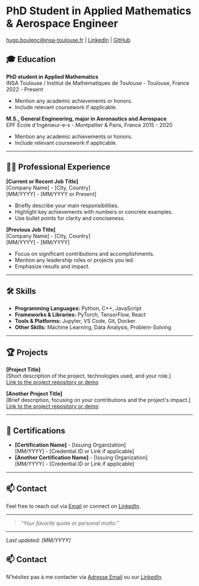 # PhD Student in Applied Mathematics & Aerospace Engineer

[hugo.boulenc@insa-toulouse.fr](mailto:hugo.boulenc@insa-toulouse.fr) |
[LinkedIn](https://www.linkedin.com/in/hugo-boulenc-596694132/) | [GitHub](https://github.com/HugoBoulenc)

## 🎓 Education

**PhD student in Applied Mathematics**  
INSA Toulouse / Institut de Mathématiques de Toulouse - Toulouse, France
2022 - Present 

- Mention any academic achievements or honors.
- Include relevant coursework if applicable.

**M.S., General Engineering, major in Aeronautics and Aerospace**  
EPF École d'Ingénieur-e-s - Montpellier & Paris, France
2015 - 2020 

- Mention any academic achievements or honors.
- Include relevant coursework if applicable.

---

## 👨‍💼 Professional Experience

**[Current or Recent Job Title]**  
[Company Name] - [City, Country]  
[MM/YYYY] - [MM/YYYY or Present]  

- Briefly describe your main responsibilities.
- Highlight key achievements with numbers or concrete examples.
- Use bullet points for clarity and conciseness.

**[Previous Job Title]**  
[Company Name] - [City, Country]  
[MM/YYYY] - [MM/YYYY]  

- Focus on significant contributions and accomplishments.
- Mention any leadership roles or projects you led.
- Emphasize results and impact.



---

## 🛠 Skills

- **Programming Languages:** Python, C++, JavaScript  
- **Frameworks & Libraries:** PyTorch, TensorFlow, React  
- **Tools & Platforms:** Jupyter, VS Code, Git, Docker  
- **Other Skills:** Machine Learning, Data Analysis, Problem-Solving  

---

## 🏆 Projects

**[Project Title]**  
[Short description of the project, technologies used, and your role.]  
[Link to the project repository or demo](https://github.com/your-project)

**[Another Project Title]**  
[Brief description, focusing on your contributions and the project's impact.]  
[Link to the project repository or demo](https://github.com/your-other-project)

---

## 📜 Certifications

- **[Certification Name]** - [Issuing Organization]  
  [MM/YYYY] - [Credential ID or Link if applicable]  
- **[Another Certification Name]** - [Issuing Organization]  
  [MM/YYYY] - [Credential ID or Link if applicable]  

---

## 📫 Contact

Feel free to reach out via [Email](mailto:your-email@example.com) or connect on [LinkedIn](https://www.linkedin.com/in/your-profile).

---

> _“Your favorite quote or personal motto.”_

---

_Last updated: [MM/YYYY]_

## 📫 Contact

N'hésitez pas à me contacter via [Adresse Email](mailto:votre.email@example.com) ou sur [LinkedIn](https://www.linkedin.com/in/votre-profil).
